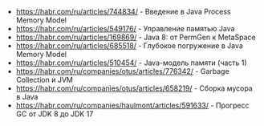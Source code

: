* https://habr.com/ru/articles/744834/ - Введение в Java Process Memory Model
* https://habr.com/ru/articles/549176/ - Управление памятью Java
* https://habr.com/ru/articles/169869/ - Java 8: от PermGen к MetaSpace
* https://habr.com/ru/articles/685518/ - Глубокое погружение в Java Memory Model
* https://habr.com/ru/articles/510454/ - Java-модель памяти (часть 1)
* https://habr.com/ru/companies/otus/articles/776342/ - Garbage Collection и JVM
* https://habr.com/ru/companies/otus/articles/658219/ - Сборка мусора в Java
* https://habr.com/ru/companies/haulmont/articles/591633/ - Прогресс GC от JDK 8 до JDK 17